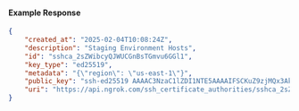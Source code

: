 <!-- Code generated for API Clients. DO NOT EDIT. -->

#### Example Response

```json
{
	"created_at": "2025-02-04T10:08:24Z",
	"description": "Staging Environment Hosts",
	"id": "sshca_2sZWibcyQJWUCGnBsTGmvu6GGl1",
	"key_type": "ed25519",
	"metadata": "{\"region\": \"us-east-1\"}",
	"public_key": "ssh-ed25519 AAAAC3NzaC1lZDI1NTE5AAAAIFSCKuZ9zjMQx3AkhFCMEVQPlrSI6kmQvTCge+K96hlo",
	"uri": "https://api.ngrok.com/ssh_certificate_authorities/sshca_2sZWibcyQJWUCGnBsTGmvu6GGl1"
}
```
